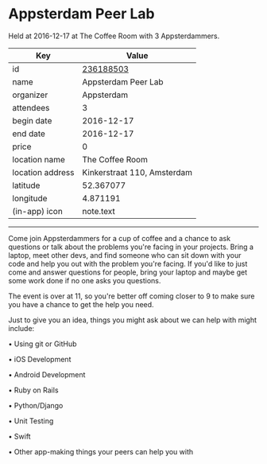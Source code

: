 # Appsterdam Peer Lab
Held at 2016-12-17 at The Coffee Room with 3 Appsterdammers.
        
|Key|Value
|---|---|
|id|[236188503](https://www.meetup.com/appsterdam/events/236188503/)|
|name|Appsterdam Peer Lab|
|organizer|Appsterdam|
|attendees|3|
|begin date|2016-12-17|
|end date|2016-12-17|
|price|0|
|location name|The Coffee Room|
|location address|Kinkerstraat 110, Amsterdam|
|latitude|52.367077|
|longitude|4.871191|
|(in-app) icon|note.text|

---

Come join Appsterdammers for a cup of coffee and a chance to ask questions or talk about the problems you're facing in your projects. Bring a laptop, meet other devs, and find someone who can sit down with your code and help you out with the problem you're facing. If you'd like to just come and answer questions for people, bring your laptop and maybe get some work done if no one asks you questions.

The event is over at 11, so you're better off coming closer to 9 to make sure you have a chance to get the help you need.

Just to give you an idea, things you might ask about we can help with might include:

• Using git or GitHub

• iOS Development

• Android Development

• Ruby on Rails

• Python/Django

• Unit Testing

• Swift

• Other app-making things your peers can help you with


